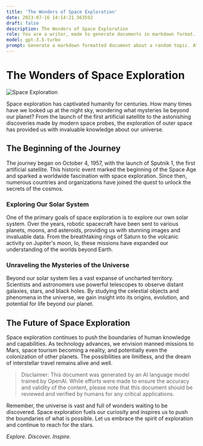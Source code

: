```yaml
---
title: 'The Wonders of Space Exploration'
date: 2023-07-16 14:14:21.563592
draft: false
description: The Wonders of Space Exploration
role: You are a writer, made to generate documents in markdown format. It is very important that all of the documents you generate are in valid markdown format.
model: gpt-3.5-turbo
prompt: Generate a markdown formatted document about a random topic. At the bottom, include a disclaimer explaining that the document was generated by you. The first line of the document should be the title. Make sure that the entire document is in proper markdown format, using a mix of various tags to make the document visually appealing.
---
```


# The Wonders of Space Exploration

![Space Exploration](https://images.unsplash.com/photo-1503757862-159e96448a93?ixlib=rb-1.2.1&auto=format&fit=crop&w=1050&q=80)

Space exploration has captivated humanity for centuries. How many times have we looked up at the night sky, wondering what mysteries lie beyond our planet? From the launch of the first artificial satellite to the astonishing discoveries made by modern space probes, the exploration of outer space has provided us with invaluable knowledge about our universe.

## The Beginning of the Journey

The journey began on October 4, 1957, with the launch of Sputnik 1, the first artificial satellite. This historic event marked the beginning of the Space Age and sparked a worldwide fascination with space exploration. Since then, numerous countries and organizations have joined the quest to unlock the secrets of the cosmos.

### Exploring Our Solar System

One of the primary goals of space exploration is to explore our own solar system. Over the years, robotic spacecraft have been sent to various planets, moons, and asteroids, providing us with stunning images and invaluable data. From the breathtaking rings of Saturn to the volcanic activity on Jupiter's moon, Io, these missions have expanded our understanding of the worlds beyond Earth.

### Unraveling the Mysteries of the Universe

Beyond our solar system lies a vast expanse of uncharted territory. Scientists and astronomers use powerful telescopes to observe distant galaxies, stars, and black holes. By studying the celestial objects and phenomena in the universe, we gain insight into its origins, evolution, and potential for life beyond our planet.

## The Future of Space Exploration

Space exploration continues to push the boundaries of human knowledge and capabilities. As technology advances, we envision manned missions to Mars, space tourism becoming a reality, and potentially even the colonization of other planets. The possibilities are limitless, and the dream of interstellar travel remains alive and well.

> Disclaimer: This document was generated by an AI language model trained by OpenAI. While efforts were made to ensure the accuracy and validity of the content, please note that this document should be reviewed and verified by humans for any critical applications.

Remember, the universe is vast and full of wonders waiting to be discovered. Space exploration fuels our curiosity and inspires us to push the boundaries of what is possible. Let us embrace the spirit of exploration and continue to reach for the stars.

*Explore. Discover. Inspire.*